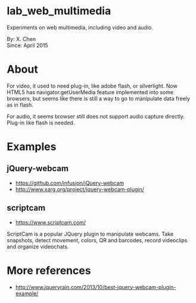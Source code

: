 # lab_web_multimedia
Experiments on web multimedia, including video and audio.

By: X. Chen  
Since: April 2015


About
========

For video, it used to need plug-in, like adobe flash, or silverlight. Now HTML5 has navigator.getUserMedia feature implemented into some browsers, but seems like there is still a way to go to manipulate data freely as in flash.

For audio, it seems browser still does not support audio capture directly. Plug-in like flash is needed.

Examples
========

jQuery-webcam
------
- https://github.com/infusion/jQuery-webcam
- http://www.xarg.org/project/jquery-webcam-plugin/

scriptcam
-----------
- https://www.scriptcam.com/

ScriptCam is a popular JQuery plugin to manipulate webcams. Take snapshots, detect movement, colors, QR and barcodes, record videoclips and organize videochats.

More references
=====================

- http://www.jqueryrain.com/2013/10/best-jquery-webcam-plugin-example/
